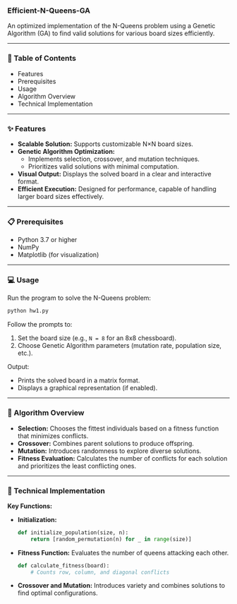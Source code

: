 ### **Efficient-N-Queens-GA**
An optimized implementation of the N-Queens problem using a Genetic Algorithm (GA) to find valid solutions for various board sizes efficiently.

---

### 📝 Table of Contents
- Features
- Prerequisites
- Usage
- Algorithm Overview
- Technical Implementation

---

### ✨ Features
- **Scalable Solution:** Supports customizable N×N board sizes.
- **Genetic Algorithm Optimization:**
  - Implements selection, crossover, and mutation techniques.
  - Prioritizes valid solutions with minimal computation.
- **Visual Output:** Displays the solved board in a clear and interactive format.
- **Efficient Execution:** Designed for performance, capable of handling larger board sizes effectively.

---

### 📋 Prerequisites
- Python 3.7 or higher
- NumPy
- Matplotlib (for visualization)

---

### 💻 Usage
Run the program to solve the N-Queens problem:
```bash
python hw1.py
```

Follow the prompts to:
1. Set the board size (e.g., `N = 8` for an 8x8 chessboard).
2. Choose Genetic Algorithm parameters (mutation rate, population size, etc.).

Output:
- Prints the solved board in a matrix format.
- Displays a graphical representation (if enabled).

---

### 🔧 Algorithm Overview
- **Selection:** Chooses the fittest individuals based on a fitness function that minimizes conflicts.
- **Crossover:** Combines parent solutions to produce offspring.
- **Mutation:** Introduces randomness to explore diverse solutions.
- **Fitness Evaluation:** Calculates the number of conflicts for each solution and prioritizes the least conflicting ones.

---

### 🔬 Technical Implementation
**Key Functions:**
- **Initialization:**
  ```python
  def initialize_population(size, n):
      return [random_permutation(n) for _ in range(size)]
  ```
- **Fitness Function:**
  Evaluates the number of queens attacking each other.
  ```python
  def calculate_fitness(board):
      # Counts row, column, and diagonal conflicts
  ```
- **Crossover and Mutation:**
  Introduces variety and combines solutions to find optimal configurations.
